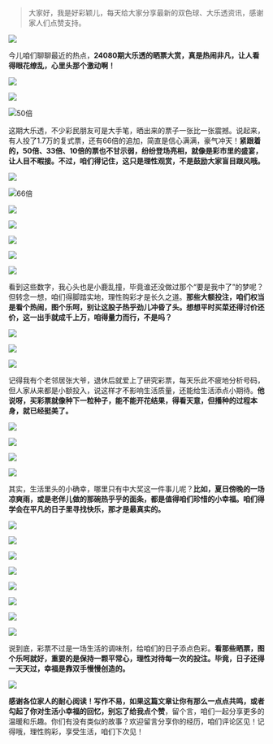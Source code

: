 > 大家好，我是好彩颖儿，每天给大家分享最新的双色球、大乐透资讯，感谢家人们点赞支持。

![](https://cdn.jsdelivr.net/gh/wangwenjie1314/PicCDN/2024-7-12/1720763627240-image.png)


今儿咱们聊聊最近的热点，**24080期大乐透的晒票大赏，真是热闹非凡，让人看得眼花缭乱，心里头那个激动啊！**

![](https://cdn.jsdelivr.net/gh/wangwenjie1314/PicCDN/2024-7-12/1720776204186-image.png)


![](https://cdn.jsdelivr.net/gh/wangwenjie1314/PicCDN/2024-7-12/1720776194493-image.png)


![50倍](https://cdn.jsdelivr.net/gh/wangwenjie1314/PicCDN/2024-7-12/1720776700284-image.png)


这期大乐透，不少彩民朋友可是大手笔，晒出来的票子一张比一张震撼。说起来，有人投了1.7万的复式票，还有66倍的追加，简直是信心满满，豪气冲天！**紧跟着的，50倍、33倍、10倍的票也不甘示弱，纷纷登场亮相，就像是彩市里的盛宴，让人目不暇接。不过，咱们得记住，这只是理性观赏，不是鼓励大家盲目跟风哦。**


![](https://cdn.jsdelivr.net/gh/wangwenjie1314/PicCDN/2024-7-12/1720777027257-image.png)

![66倍](https://cdn.jsdelivr.net/gh/wangwenjie1314/PicCDN/2024-7-12/1720777040149-image.png)



![](https://cdn.jsdelivr.net/gh/wangwenjie1314/PicCDN/2024-7-12/1720776739721-image.png)


![](https://cdn.jsdelivr.net/gh/wangwenjie1314/PicCDN/2024-7-12/1720776834246-image.png)


![](https://cdn.jsdelivr.net/gh/wangwenjie1314/PicCDN/2024-7-12/1720776231334-image.png)

![](https://cdn.jsdelivr.net/gh/wangwenjie1314/PicCDN/2024-7-12/1720776221933-image.png)

![](https://cdn.jsdelivr.net/gh/wangwenjie1314/PicCDN/2024-7-12/1720776213685-image.png)



看到这些数字，我心头也是小鹿乱撞，毕竟谁还没做过那个“要是我中了”的梦呢？但转念一想，咱们得脚踏实地，理性购彩才是长久之道。**那些大额投注，咱们权当是看个热闹，图个乐呵，别让这股子热乎劲儿冲昏了头。想想平时买菜还得讨价还价，这一出手就成千上万，咱得量力而行，不是吗？**


![](https://cdn.jsdelivr.net/gh/wangwenjie1314/PicCDN/2024-7-12/1720776355170-image.png)

![](https://cdn.jsdelivr.net/gh/wangwenjie1314/PicCDN/2024-7-12/1720776300546-image.png)

![](https://cdn.jsdelivr.net/gh/wangwenjie1314/PicCDN/2024-7-12/1720776264282-image.png)


记得我有个老邻居张大爷，退休后就爱上了研究彩票，每天乐此不疲地分析号码，但人家从来都是小额投入，说这样才不影响生活质量，还能给生活添点小期待。**他说呀，买彩票就像种下一粒种子，能不能开花结果，得看天意，但播种的过程本身，就已经挺美了。**


![](https://cdn.jsdelivr.net/gh/wangwenjie1314/PicCDN/2024-7-12/1720776424064-image.png)


![](https://cdn.jsdelivr.net/gh/wangwenjie1314/PicCDN/2024-7-12/1720776510290-image.png)

![](https://cdn.jsdelivr.net/gh/wangwenjie1314/PicCDN/2024-7-12/1720776484809-image.png)


![](https://cdn.jsdelivr.net/gh/wangwenjie1314/PicCDN/2024-7-12/1720776574329-image.png)


其实，生活里头的小确幸，哪里只有中大奖这一件事儿呢？**比如，夏日傍晚的一场凉爽雨，或是老伴儿做的那碗热乎乎的面条，都是值得咱们珍惜的小幸福。咱们得学会在平凡的日子里寻找快乐，那才是最真实的。**


![](https://cdn.jsdelivr.net/gh/wangwenjie1314/PicCDN/2024-7-12/1720776617739-image.png)


![](https://cdn.jsdelivr.net/gh/wangwenjie1314/PicCDN/2024-7-12/1720776667031-image.png)


![](https://cdn.jsdelivr.net/gh/wangwenjie1314/PicCDN/2024-7-12/1720776897571-image.png)


![](https://cdn.jsdelivr.net/gh/wangwenjie1314/PicCDN/2024-7-12/1720776924630-image.png)


![](https://cdn.jsdelivr.net/gh/wangwenjie1314/PicCDN/2024-7-12/1720776998873-image.png)


![](https://cdn.jsdelivr.net/gh/wangwenjie1314/PicCDN/2024-7-12/1720777087335-image.png)


![](https://cdn.jsdelivr.net/gh/wangwenjie1314/PicCDN/2024-7-12/1720777129479-image.png)

![](https://cdn.jsdelivr.net/gh/wangwenjie1314/PicCDN/2024-7-12/1720777175059-image.png)



说到底，彩票不过是一场生活的调味剂，给咱们的日子添点色彩。**看那些晒票，图个乐呵就好，重要的是保持一颗平常心，理性对待每一次的投注。毕竟，日子还得一天天过，幸福是靠双手慢慢创造的。**


![](https://cdn.jsdelivr.net/gh/wangwenjie1314/PicCDN/2024-7-12/1720777384205-image.png)


**感谢各位家人的耐心阅读！写作不易，如果这篇文章让你有那么一点点共鸣，或者勾起了你对生活小幸福的回忆，别忘了给我点个赞**，留个言，咱们一起分享更多的温暖和乐趣。你们有没有类似的故事？欢迎留言分享你的经历，咱们评论区见！记得哦，理性购彩，享受生活，咱们下次见！